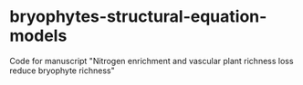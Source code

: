 # bryophytes-structural-equation-models
Code for manuscript "Nitrogen enrichment and vascular plant richness loss reduce bryophyte richness"
